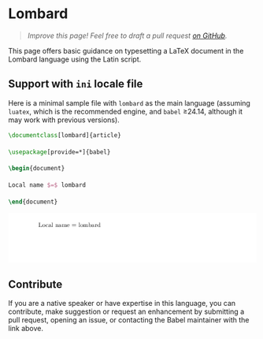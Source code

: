 # Lombard

<blockquote>
  <p><em>Improve this page! Feel free to draft a pull request <a href="https://github.com/latex3/babel/tree/docs/docs">on GitHub</a>.</em></p>
</blockquote>

This page offers basic guidance on typesetting a LaTeX document in the
Lombard language using the Latin script.

## Support with `ini` locale file

Here is a minimal sample file with `lombard` as the main language
(assuming `luatex`, which is the recommended engine, and `babel` ≥24.14,
although it may work with previous versions).

```tex
\documentclass[lombard]{article}

\usepackage[provide=*]{babel}

\begin{document}

Local name $=$ lombard

\end{document}
```

![](../media/locale-lombard.png)

## Contribute

If you are a native speaker or have expertise in this language, you can
contribute, make suggestion or request an enhancement by submitting a
pull request, opening an issue, or contacting the Babel maintainer with
the link above.